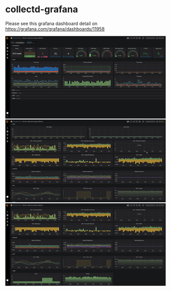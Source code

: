 # collectd-grafana

Please see this grafana dashboard detail on https://grafana.com/grafana/dashboards/11958


![Main](Screenshot_20200320_144147.png)
![Disks](Screenshot_20200320_144222.png)
![Net and other](Screenshot_20200320_144301.png)
